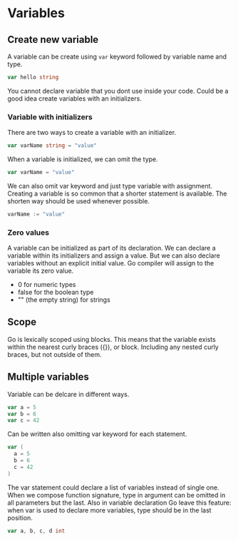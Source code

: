 # Variables

## Create new variable

A variable can be create using `var` keyword followed by variable name and type.

```go
var hello string
```

You cannot declare variable that you dont use inside your code. Could be a good idea create variables with an initializers.

### Variable with initializers

There are two ways to create a variable with an initializer.

```go
var varName string = "value"
```

When a variable is initialized, we can omit the type.

```go
var varName = "value"
```

We can also omit var keyword and just type variable with assignment. Creating a variable is so common that a shorter statement is available. The shorten way should be used whenever possible.

```go
varName := "value"
```

### Zero values

A variable can be initialized as part of its declaration. We can declare a variable within its initializers and assign a value. But we can also declare variables without an explicit initial value. Go compiler will assign to the variable its zero value.

 - 0 for numeric types
 - false for the boolean type
 - "" (the empty string) for strings

## Scope

Go is lexically scoped using blocks. This means that the variable exists within the nearest curly braces ({}), or block. Including any nested curly braces, but not outside of them.


## Multiple variables

Variable can be delcare in different ways.

```go
var a = 5
var b = 6
var c = 42
```

Can be written also omitting var keyword for each statement.

```go
var (
  a = 5
  b = 6
  c = 42
)
```

The var statement could declare a list of variables instead of single one. When we compose function signature, type in argument can be omitted in all parameters but the last. Also in variable declaration Go leave this feature: when var is used to declare more variables, type should be in the last position.

```go
var a, b, c, d int
```